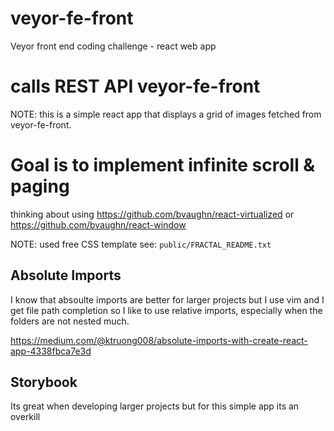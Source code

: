 # veyor-fe-front
Veyor front end coding challenge - react web app

# calls REST API veyor-fe-front
NOTE: this is a simple react app that displays a grid of images fetched from veyor-fe-front.

# Goal is to implement infinite scroll & paging
thinking about using https://github.com/bvaughn/react-virtualized
or https://github.com/bvaughn/react-window


NOTE: used free CSS template see: `public/FRACTAL_README.txt`

## Absolute Imports
I know that absoulte imports are better for larger projects but I use vim
and I get file path completion so I like to use relative imports, especially
when the folders are not nested much.

https://medium.com/@ktruong008/absolute-imports-with-create-react-app-4338fbca7e3d

## Storybook
Its great when developing larger projects but for this simple app its an overkill

